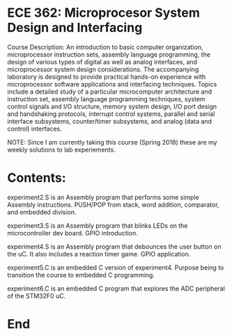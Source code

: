 # ECE 362: Microprocesor System Design and Interfacing
  Course Description: An introduction to basic computer organization, microprocessor instruction sets, assembly language programming, the design of various types of digital as well as analog interfaces, and microprocessor system design considerations. The accompanying laboratory is designed to provide practical hands-on experience with microprocessor software applications and interfacing techniques. Topics include a detailed study of a particular microcomputer architecture and instruction set, assembly language programming techniques, system control signals and I/O structure, memory system design, I/O port design and handshaking protocols, interrupt control systems, parallel and serial interface subsystems, counter/timer subsystems, and analog (data and control) interfaces.
  
  NOTE: Since I am currently taking this course (Spring 2018) these are my weekly solutions to lab experiements. 

# Contents:
  experiment2.S is an Assembly program that performs some simple Assembly instructions. PUSH/POP from stack, word addition, comparator, and embedded division.
  
  experiment3.S is an Assembly program that blinks LEDs on the microcontroller dev board. GPIO introduction.
  
  experiment4.S is an Assembly program that debounces the user button on the uC. It also includes a reaction timer game. GPIO application.
  
  experiment5.C is an embedded C version of experiment4. Purpose being to transition the course to embedded C programming.
  
  experiment6.C is an embedded C program that explores the ADC peripheral of the STM32F0 uC.

# End

